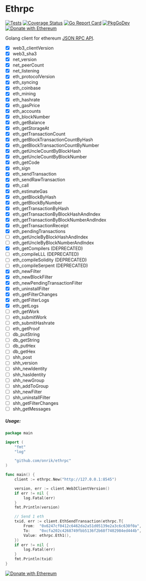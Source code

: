 # Ethrpc
[![Tests](https://github.com/onrik/ethrpc/workflows/Tests/badge.svg)](https://github.com/onrik/ethrpc/actions)
[![Coverage Status](https://coveralls.io/repos/github/onrik/ethrpc/badge.svg?branch=master)](https://coveralls.io/github/onrik/ethrpc?branch=master)
[![Go Report Card](https://goreportcard.com/badge/github.com/onrik/ethrpc)](https://goreportcard.com/report/github.com/onrik/ethrpc)
[![PkgGoDev](https://pkg.go.dev/badge/github.com/onrik/ethrpc)](https://pkg.go.dev/github.com/onrik/ethrpc)
[![Donate with Ethereum](https://en.cryptobadges.io/badge/micro/0xf4144308d6D67A1F00a61A596c0eB7B08411344a)](https://en.cryptobadges.io/donate/0xf4144308d6D67A1F00a61A596c0eB7B08411344a)

Golang client for ethereum [JSON RPC API](https://github.com/ethereum/wiki/wiki/JSON-RPC).

- [x] web3_clientVersion
- [x] web3_sha3
- [x] net_version
- [x] net_peerCount
- [x] net_listening
- [x] eth_protocolVersion
- [x] eth_syncing
- [x] eth_coinbase
- [x] eth_mining
- [x] eth_hashrate
- [x] eth_gasPrice
- [x] eth_accounts
- [x] eth_blockNumber
- [x] eth_getBalance
- [x] eth_getStorageAt
- [x] eth_getTransactionCount
- [x] eth_getBlockTransactionCountByHash
- [x] eth_getBlockTransactionCountByNumber
- [x] eth_getUncleCountByBlockHash
- [x] eth_getUncleCountByBlockNumber
- [x] eth_getCode
- [x] eth_sign
- [x] eth_sendTransaction
- [x] eth_sendRawTransaction
- [x] eth_call
- [x] eth_estimateGas
- [x] eth_getBlockByHash
- [x] eth_getBlockByNumber
- [x] eth_getTransactionByHash
- [x] eth_getTransactionByBlockHashAndIndex
- [x] eth_getTransactionByBlockNumberAndIndex
- [x] eth_getTransactionReceipt
- [x] eth_pendingTransactions
- [ ] eth_getUncleByBlockHashAndIndex
- [ ] eth_getUncleByBlockNumberAndIndex
- [x] eth_getCompilers (DEPRECATED)
- [ ] eth_compileLLL (DEPRECATED)
- [ ] eth_compileSolidity (DEPRECATED)
- [ ] eth_compileSerpent (DEPRECATED)
- [x] eth_newFilter
- [x] eth_newBlockFilter
- [x] eth_newPendingTransactionFilter
- [x] eth_uninstallFilter
- [x] eth_getFilterChanges
- [x] eth_getFilterLogs
- [x] eth_getLogs
- [ ] eth_getWork
- [ ] eth_submitWork
- [ ] eth_submitHashrate
- [ ] eth_getProof
- [ ] db_putString
- [ ] db_getString
- [ ] db_putHex
- [ ] db_getHex
- [ ] shh_post
- [ ] shh_version
- [ ] shh_newIdentity
- [ ] shh_hasIdentity
- [ ] shh_newGroup
- [ ] shh_addToGroup
- [ ] shh_newFilter
- [ ] shh_uninstallFilter
- [ ] shh_getFilterChanges
- [ ] shh_getMessages

##### Usage:
```go
package main

import (
    "fmt"
    "log"

    "github.com/onrik/ethrpc"
)

func main() {
    client := ethrpc.New("http://127.0.0.1:8545")

    version, err := client.Web3ClientVersion()
    if err != nil {
        log.Fatal(err)
    }
    fmt.Println(version)

    // Send 1 eth
    txid, err := client.EthSendTransaction(ethrpc.T{
        From:  "0x6247cf0412c6462da2a51d05139e2a3c6c630f0a",
        To:    "0xcfa202c4268749fbb5136f2b68f7402984ed444b",
        Value: ethrpc.Eth1(),
    })
    if err != nil {
        log.Fatal(err)
    }
    fmt.Println(txid)
}
```

[![Donate with Ethereum](https://en.cryptobadges.io/badge/big/0xf4144308d6D67A1F00a61A596c0eB7B08411344a?showBalance=true)](https://en.cryptobadges.io/donate/0xf4144308d6D67A1F00a61A596c0eB7B08411344a)

